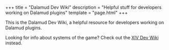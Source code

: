 +++
title = "Dalamud Dev Wiki"
description = "Helpful stuff for developers working on Dalamud plugins"
template = "page.html"
+++

This is the Dalamud Dev Wiki, a helpful resource for developers working on Dalamud plugins.

Looking for info about systems of the game? Check out the [XIV Dev Wiki](https://xiv.dev/) instead.
